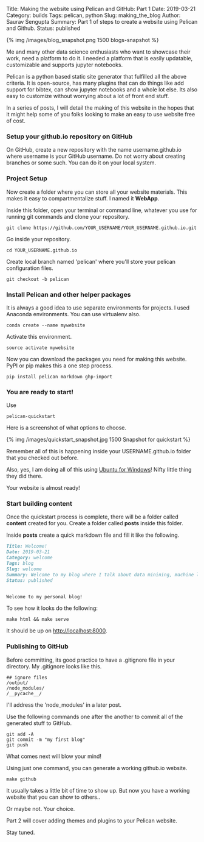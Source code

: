 Title: Making the website using Pelican and GitHub: Part 1
Date: 2019-03-21
Category: builds
Tags: pelican, python
Slug: making_the_blog
Author: Saurav Sengupta
Summary: Part 1 of steps to create a website using Pelican and Github.
Status: published

<!-- ### Making the blog -->

<!-- ### Reason

Have a place to put up my data science portfolio.

That's it. -->

{% img /images/blog_snapshot.png 1500 blogs-snapshot %}


Me and many other data science enthusiasts who want to showcase their work, need a platform to do it. I needed a platform that is easily updatable, customizable and supports jupyter notebooks. 

Pelican is a python based static site generator that fulfilled all the above criteria. It is open-source, has many plugins that can do things like add support for bibtex, can show jupyter notebooks and a whole lot else. Its also easy to customize without worrying about a lot of front end stuff.

In a series of posts, I will detail the making of this website in the hopes that it might help some of you folks looking to make an easy to use website free of cost.

### Setup your github.io repository on GitHub

On GitHub, create a new repository with the name username.github.io where username is your GitHub username. Do not worry about creating branches or some such. You can do it on your local system.

### Project Setup

Now create a folder where you can store all your website materials. This makes it easy to compartmentalize stuff. I named it **WebApp**.

Inside this folder, open your terminal or command line, whatever you use for running git commands and clone your repository.

```
git clone https://github.com/YOUR_USERNAME/YOUR_USERNAME.github.io.git
```
Go inside your repository.

```
cd YOUR_USERNAME.github.io
```

Create local branch named 'pelican' where you'll store your pelican configuration files.

```
git checkout -b pelican
```

### Install Pelican and other helper packages

It is always a good idea to use separate environments for projects. I used Anaconda environments. You can use virtualenv also.

```
conda create --name mywebsite
```

Activate this environment.
```
source activate mywebsite
```

Now you can download the packages you need for making this website. PyPI or pip makes this a one step process.

```
pip install pelican markdown ghp-import
```

### You are ready to start!

Use
```
pelican-quickstart
```

Here is a screenshot of what options to choose.

{% img /images/quickstart_snapshot.jpg 1500 Snapshot for quickstart %}

Remember all of this is happening inside your USERNAME.github.io folder that you checked out before.

Also, yes, I am doing all of this using [Ubuntu for Windows](https://tutorials.ubuntu.com/tutorial/tutorial-ubuntu-on-windows#0)! Nifty little thing they did there.

Your website is almost ready!

### Start building content

Once the quickstart process is complete, there will be a folder called **content** created for you. Create a folder called **posts** inside this folder.

Inside **posts** create a quick markdown file and fill it like the following.

```markdown
Title: Welcome!
Date: 2019-03-21
Category: welcome
Tags: blog
Slug: welcome
Summary: Welcome to my blog where I talk about data minining, machine learning, reinforcement learning and other types of learning.
Status: published


Welcome to my personal blog!
```

To see how it looks do the following:

```
make html && make serve
```

It should be up on [http://localhost:8000](http://localhost:8000).


### Publishing to GitHub

Before committing, its good practice to have a .gitignore file in your directory.
My .gitignore looks like this.

```
## ignore files
/output/
/node_modules/
/__pycache__/
```

I'll address the 'node_modules' in a later post.

Use the following commands one after the another to commit all of the generated stuff to GitHub. 
```
git add -A
git commit -m "my first blog"
git push
```

What comes next will blow your mind! 

Using just one command, you can generate a working github.io website.

```
make github
```

It usually takes a little bit of time to show up. But now you have a working website that you can show to others..

Or maybe not. Your choice.

Part 2 will cover adding themes and plugins to your Pelican website.

Stay tuned.


